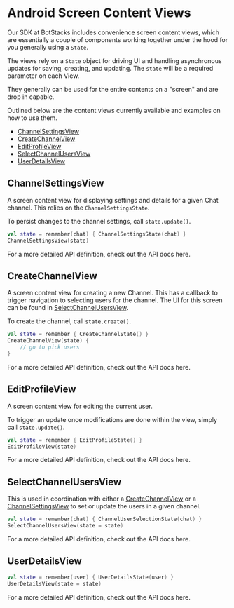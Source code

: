# Android Screen Content Views

Our SDK at BotStacks includes convenience screen content views, which are essentially a couple of components working together under the hood for you generally using a `State`.

The views rely on a `State` object for driving UI and handling asynchronous updates for saving, creating, and updating. The `state` will be a required parameter on each View.

They generally can be used for the entire contents on a "screen" and are drop in capable.

Outlined below are the content views currently available and examples on how to use them.

- [ChannelSettingsView](#channelsettingsview)
- [CreateChannelView](#createchannelview)
- [EditProfileView](#editprofileview)
- [SelectChannelUsersView](#selectchannelusersview)
- [UserDetailsView](#userdetailsview)

## ChannelSettingsView

A screen content view for displaying settings and details for a given Chat channel. This relies on the `ChannelSettingsState`.

To persist changes to the channel settings, call `state.update()`.

```kotlin
val state = remember(chat) { ChannelSettingsState(chat) }
ChannelSettingsView(state)
```

For a more detailed API definition, check out the API docs here.

## CreateChannelView

A screen content view for creating a new Channel. This has a callback to trigger navigation to selecting users for the channel. The UI for this screen can be found in [SelectChannelUsersView](#selectchannelusersview).

To create the channel, call `state.create()`.

```kotlin
val state = remember { CreateChannelState() }
CreateChannelView(state) {
    // go to pick users
}
```

For a more detailed API definition, check out the API docs here.

## EditProfileView

A screen content view for editing the current user.

To trigger an update once modifications are done within the view, simply call `state.update()`.

```kotlin
val state = remember { EditProfileState() }
EditProfileView(state)
```

For a more detailed API definition, check out the API docs here.

## SelectChannelUsersView

This is used in coordination with either a [CreateChannelView](views.md#createchannelview) or a [ChannelSettingsView](views.md#channelsettingsview) to set or update the users in a given channel.

```kotlin
val state = remember(chat) { ChannelUserSelectionState(chat) }
SelectChannelUsersView(state = state)
```

For a more detailed API definition, check out the API docs here.

## UserDetailsView

```kotlin
val state = remember(user) { UserDetailsState(user) }
UserDetailsView(state = state)
```

For a more detailed API definition, check out the API docs here.